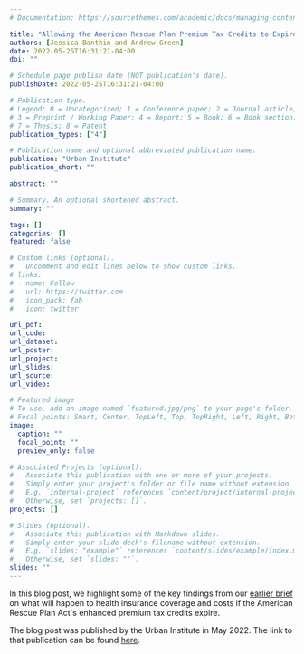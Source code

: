 ```yaml
---
# Documentation: https://sourcethemes.com/academic/docs/managing-content/

title: "Allowing the American Rescue Plan Premium Tax Credits to Expire Would Reverse Recent Progress in Reducing the Rate of Uninsured Americans"
authors: [Jessica Banthin and Andrew Green]
date: 2022-05-25T16:31:21-04:00
doi: ""

# Schedule page publish date (NOT publication's date).
publishDate: 2022-05-25T16:31:21-04:00

# Publication type.
# Legend: 0 = Uncategorized; 1 = Conference paper; 2 = Journal article;
# 3 = Preprint / Working Paper; 4 = Report; 5 = Book; 6 = Book section;
# 7 = Thesis; 8 = Patent
publication_types: ["4"]

# Publication name and optional abbreviated publication name.
publication: "Urban Institute"
publication_short: ""

abstract: ""

# Summary. An optional shortened abstract.
summary: ""

tags: []
categories: []
featured: false

# Custom links (optional).
#   Uncomment and edit lines below to show custom links.
# links:
# - name: Follow
#   url: https://twitter.com
#   icon_pack: fab
#   icon: twitter

url_pdf:
url_code:
url_dataset:
url_poster:
url_project:
url_slides:
url_source:
url_video:

# Featured image
# To use, add an image named `featured.jpg/png` to your page's folder. 
# Focal points: Smart, Center, TopLeft, Top, TopRight, Left, Right, BottomLeft, Bottom, BottomRight.
image:
  caption: ""
  focal_point: ""
  preview_only: false

# Associated Projects (optional).
#   Associate this publication with one or more of your projects.
#   Simply enter your project's folder or file name without extension.
#   E.g. `internal-project` references `content/project/internal-project/index.md`.
#   Otherwise, set `projects: []`.
projects: []

# Slides (optional).
#   Associate this publication with Markdown slides.
#   Simply enter your slide deck's filename without extension.
#   E.g. `slides: "example"` references `content/slides/example/index.md`.
#   Otherwise, set `slides: ""`.
slides: ""
---
```

In this blog post, we highlight some of the key findings from our [earlier brief](https://andykgreen.com/publication/arpa-ptcs/) on what will happen to health insurance coverage and costs if the American Rescue Plan Act's enhanced premium tax credits expire.

The blog post was published by the Urban Institute in May 2022. The link to that publication can be found [here](https://www.urban.org/urban-wire/allowing-american-rescue-plan-premium-tax-credits-expire-would-reverse-recent-progress).